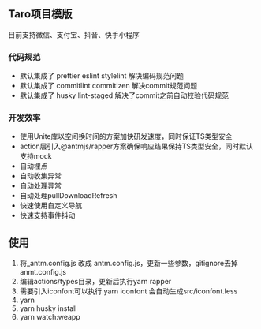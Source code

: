 ## Taro项目模版

目前支持微信、支付宝、抖音、快手小程序

### 代码规范

* 默认集成了 prettier eslint stylelint 解决编码规范问题
* 默认集成了 commitlint commitizen 解决commit规范问题
* 默认集成了 husky lint-staged 解决了commit之前自动校验代码规范

### 开发效率

* 使用Unite库以空间换时间的方案加快研发速度，同时保证TS类型安全
* action层引入@antmjs/rapper方案确保响应结果保持TS类型安全，同时默认支持mock
* 自动埋点
* 自动收集异常
* 自动处理异常
* 自动处理pullDownloadRefresh
* 快速使用自定义导航
* 快速支持事件抖动

## 使用

1. 将_antm.config.js 改成 antm.config.js，更新一些参数，gitignore去掉anmt.config.js
2. 编辑actions/types目录，更新后执行yarn rapper
3. 需要引入iconfont可以执行 yarn iconfont 会自动生成src/iconfont.less
4. yarn
5. yarn husky install 
6. yarn watch:weapp